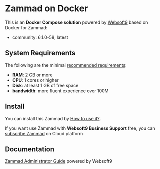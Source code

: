 # Zammad on Docker  

This is an **Docker Compose solution** powered by [Websoft9](https://www.websoft9.com) based on Docker for Zammad:


 - community:  6.1.0-58, latest


## System Requirements

The following are the minimal [recommended requirements](https://github.com/zammad-contrib/docker-zammad/blob/master/README.md):

* **RAM**: 2 GB or more
* **CPU**: 1 cores or higher
* **Disk**: at least 1 GB of free space
* **bandwidth**: more fluent experience over 100M  

## Install

You can install this Zammad by [How to use it?](https://github.com/Websoft9/docker-library#how-to-use-it).   

If you want use Zammad with **Websoft9 Business Support** free, you can [subscribe Zammad](https://www.websoft9.com/apps) on Cloud platform

## Documentation

[Zammad Administrator Guide](https://support.websoft9.com/docs/zammad) powered by Websoft9
